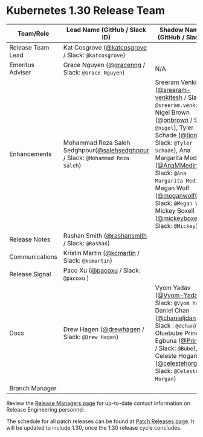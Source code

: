 # Kubernetes 1.30 Release Team

| **Team/Role** | **Lead Name** (**GitHub / Slack ID**) | **Shadow Name(s) (GitHub / Slack ID)** |
|---|---|---|
| Release Team Lead | Kat Cosgrove ([@katcosgrove](https://github.com/katcosgrove) / Slack: `@katcosgrove`) |
| Emeritus Adviser | Grace Nguyen ([@gracenng](https://github.com/gracenng) / Slack: `@Grace Nguyen`) | N/A |
| Enhancements | Mohammad Reza Saleh Sedghpour([@salehsedghpour](https://github.com/salehsedghpour) / Slack: `@Mohammad Reza Saleh`) | Sreeram Venkitesh ([@sreeram-venkitesh](https://github.com/sreeram-venkitesh) / Slack: `@sreeram.venkitesh`),  Nigel Brown ([@pnbrown](https://github.com/pnbrown) / Slack: `@nigel`), Tyler Schade ([@tjons](https://github.com/tjons) / Slack: `@Tyler Schade`), Ana Margarita Medina ([@AnaMMedina21](https://github.com/AnaMMedina21) / Slack: `@Ana Margarita Medina`), Megan Wolf  ([@meganwolf0](https://github.com/meganwolf0) / Slack: `@Megan Wolf`), Mickey Boxell  ([@mickeyboxell](https://github.com/mickeyboxell) / Slack: `@Mickey`) |
| Release Notes | Rashan Smith ([@rashansmith](https://github.com/rashansmith) / Slack: `@Rashan`) |
| Communications | Kristin Martin ([@kcmartin](https://github.com/kcmartin) / Slack: `@kcmartin`) |
| Release Signal | Paco Xu ([@pacoxu](https://github.com/pacoxu) / Slack: `@pacoxu` ) |
| Docs | Drew Hagen ([@drewhagen](https://github.com/drewhagen) / Slack: `@Drew Hagen`) | Vyom Yadav ([@Vyom-Yadav](https://github.com/Vyom-Yadav) / Slack: `@Vyom Yadav` ), Daniel Chan ([@chanieljdan](https://github.com/chanieljdan) / Slack : `@dchan`), Oluebube Princess Egbuna ([@Princesso](https://github.com/Princesso) / Slack: `@Bube`), Celeste Hogan ([@celestehorgan](https://github.com/celestehorgan) / Slack: `@Celeste Horgan`) |
| Branch Manager |  |  |

Review the [Release Managers page](https://github.com/kubernetes/website/blob/main/content/en/releases/release-managers.md) for up-to-date contact information on Release Engineering personnel.

The schedule for all patch releases can be found at [Patch Releases page](https://github.com/kubernetes/website/blob/main/content/en/releases/patch-releases.md). It will be updated to include 1.30, once the 1.30 release cycle concludes.
